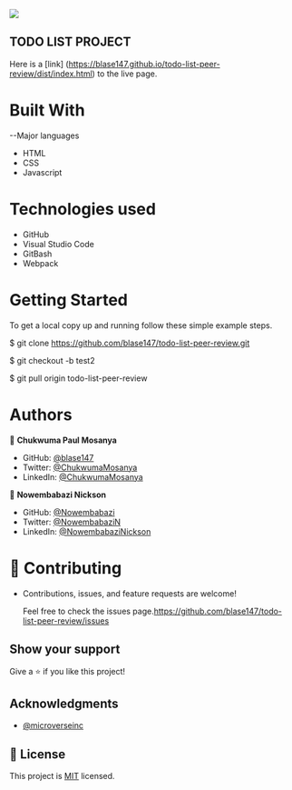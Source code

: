 ![](https://img.shields.io/badge/Microverse-blueviolet)


## TODO LIST PROJECT
Here is a [link] (https://blase147.github.io/todo-list-peer-review/dist/index.html) to the live page.
# Built With

--Major languages 
- HTML 
- CSS
- Javascript

# Technologies used 
- GitHub 
- Visual Studio Code 
- GitBash
- Webpack

# Getting Started

To get a local copy up and running follow these simple example steps.

$ git clone https://github.com/blase147/todo-list-peer-review.git

$ git checkout -b test2

$ git pull origin todo-list-peer-review


# Authors

👤 **Chukwuma Paul Mosanya**
- GitHub: [@blase147](https://github.com/blase147)
- Twitter: [@ChukwumaMosanya](https://twitter.com/ChukwumaMosanya)
- LinkedIn: [@ChukwumaMosanya](https://www.linkedin.com/in/chukwuma-mosanya-34645388)


👤 **Nowembabazi Nickson**
- GitHub: [@Nowembabazi](https://github.com/Nowembabazi)
- Twitter: [@NowembabaziN](https://twitter.com/NowembabaziN)
- LinkedIn: [@NowembabaziNickson](https://www.linkedin.com/in/nowembabazi-nickson-181077247/)

# 🤝 Contributing

- Contributions, issues, and feature requests are welcome!

  Feel free to check the issues page.https://github.com/blase147/todo-list-peer-review/issues

## Show your support

Give a ⭐️ if you like this project!

## Acknowledgments

- [@microverseinc](https://github.com/microverseinc) 



## 📝 License

This project is [MIT](./MIT.md) licensed.
